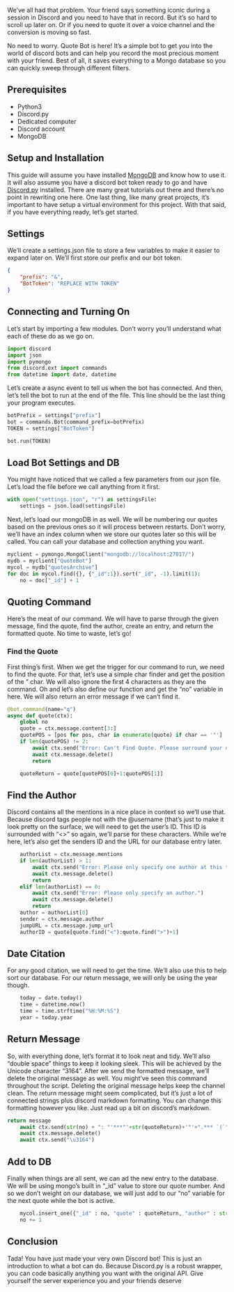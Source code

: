 We’ve all had that problem. Your friend says something iconic during a session in Discord and you need to have that in record. But it’s so hard to scroll up later on. Or if you need to quote it over a voice channel and the conversion is moving so fast.

No need to worry. Quote Bot is here! It’s a simple bot to get you into the world of discord bots and can help you record the most precious moment with your friend. Best of all, it saves everything to a Mongo database so you can quickly sweep through different filters.

## Prerequisites

- Python3
- Discord.py
- Dedicated computer
- Discord account
- MongoDB

## Setup and Installation

This guide will assume you have installed [MongoDB](https://www.mongodb.com/docs/manual/installation/) and know how to use it. It will also assume you have a discord bot token ready to go and have [Discord.py](https://discordpy.readthedocs.io/en/latest/) installed. There are many great tutorials out there and there’s no point in rewriting one here. One last thing, like many great projects, it’s important to have setup a virtual environment for this project. With that said, if you have everything ready, let’s get started.

## Settings

We’ll create a settings.json file to store a few variables to make it easier to expand later on. We’ll first store our prefix and our bot token.

~~~json
{
    "prefix": "&",
    "BotToken": "REPLACE WITH TOKEN"
}
~~~

## Connecting and Turning On

Let’s start by importing a few modules. Don’t worry you’ll understand what each of these do as we go on.

~~~python
import discord 
import json
import pymongo
from discord.ext import commands
from datetime import date, datetime 
~~~

Let’s create a async event to tell us when the bot has connected. And then, let’s tell the bot to run at the end of the file. This line should be the last thing your program executes.

~~~python
botPrefix = settings["prefix"]
bot = commands.Bot(command_prefix=botPrefix)
TOKEN = settings["BotToken"]

bot.run(TOKEN)
~~~

## Load Bot Settings and DB

You might have noticed that we called a few parameters from our json file. Let’s load the file before we call anything from it first.

~~~python
with open("settings.json", "r") as settingsFile:
    settings = json.load(settingsFile)
~~~

Next, let’s load our mongoDB in as well. We will be numbering our quotes based on the previous ones so it will process between restarts. Don’t worry, we’ll have an index column when we store our quotes later so this will be called. You can call your database and collection anything you want.

~~~python
myclient = pymongo.MongoClient("mongodb://localhost:27017/")
mydb = myclient["QuoteBot"]
mycol = mydb["quotesArchive"] 
for doc in mycol.find({}, {"_id":1}).sort("_id", -1).limit(1):
    no = doc["_id"] + 1
~~~

## Quoting Command

Here’s the meat of our command. We will have to parse through the given message, find the quote, find the author, create an entry, and return the formatted quote. No time to waste, let’s go!

### Find the Quote

First thing’s first. When we get the trigger for our command to run, we need to find the quote. For that, let’s use a simple char finder and get the position of the ” char. We will also ignore the first 4 characters as they are the command. Oh and let’s also define our function and get the “no” variable in here. We will also return an error message if we can’t find it.

~~~python
@bot.command(name="q")
async def quote(ctx):
    global no
    quote = ctx.message.content[3:]
    quotePOS = [pos for pos, char in enumerate(quote) if char == '"']
    if len(quotePOS) != 2:
        await ctx.send("Error: Can't Find Quote. Please surround your quote with quotation marks.")
        await ctx.message.delete()
        return

    quoteReturn = quote[quotePOS[0]+1:quotePOS[1]]
~~~

## Find the Author

Discord contains all the mentions in a nice place in context so we’ll use that. Because discord tags people not with the @username (that’s just to make it look pretty on the surface, we will need to get the user’s ID. This ID is surrounded with “<>” so again, we’ll parse for these characters. While we’re here, let’s also get the senders ID and the URL for our database entry later.

~~~python
    authorList = ctx.message.mentions
    if len(authorList) > 1:
        await ctx.send("Error: Please only specify one author at this time.")
        await ctx.message.delete()
        return
    elif len(authorList) == 0:
        await ctx.send("Error: Please only specify an author.")
        await ctx.message.delete()
        return
    author = authorList[0]
    sender = ctx.message.author
    jumpURL = ctx.message.jump_url
    authorID = quote[quote.find("<"):quote.find(">")+1]
~~~

## Date Citation

For any good citation, we will need to get the time. We’ll also use this to help sort our database. For our return message, we will only be using the year though.

~~~python
    today = date.today() 
    time = datetime.now()
    time = time.strftime("%H:%M:%S")
    year = today.year
~~~

## Return Message

So, with everything done, let’s format it to look neat and tidy. We’ll also “double space” things to keep it looking sleek. This will be achieved by the Unicode character “3164”. After we send the formatted message, we’ll delete the original message as well. You might’ve seen this command throughout the script. Deleting the original message helps keep the channel clean. The return message might seem complicated, but it’s just a lot of connected strings plus discord markdown formatting. You can change this formatting however you like. Just read up a bit on discord’s markdown.

~~~python
return message
    await ctx.send(str(no) + ": "'***"'+str(quoteReturn)+'"'+".*** `(`"+str(authorID)+"`, "+str(year)+")`")
    await ctx.message.delete()
    await ctx.send("\u3164")
~~~

## Add to DB

Finally when things are all sent, we can ad the new entry to the database. We will be using mongo’s built in “_id” value to store our quote number. And so we don’t weight on our database, we will just add to our “no” variable for the next quote while the bot is active.

~~~python
    mycol.insert_one({"_id" : no, "quote" : quoteReturn, "author" : str(author), "sender" : str(sender), "time" : str(time), "day" : str(today), "url" : str(jumpURL)})
    no += 1
~~~

## Conclusion

Tada! You have just made your very own Discord bot! This is just an introduction to what a bot can do. Because Discord.py is a robust wrapper, you can code basically anything you want with the original API. Give yourself the server experience you and your friends deserve